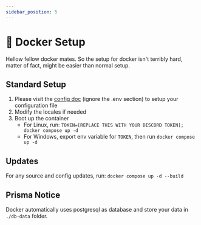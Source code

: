 ```yaml
---
sidebar_position: 5
---
```


# 🐋 Docker Setup

Hellow fellow docker mates. So the setup for docker isn't terribly hard, matter of fact, might be easier than normal setup.

## Standard Setup
1. Please visit the [config doc](https://doc.ticket.pm/docs/config#general-configuration) (ignore the .env section) to setup your configuration file
2. Modify the locales if needed
3. Boot up the container
    * For Linux, run: `TOKEN=[REPLACE THIS WITH YOUR DISCORD TOKEN]; docker compose up -d`
    * For Windows, export env variable for `TOKEN`, then run `docker compose up -d`

## Updates
For any source and config updates, run: `docker compose up -d --build`

## Prisma Notice
Docker automatically uses postgresql as database and store your data in `./db-data` folder.
